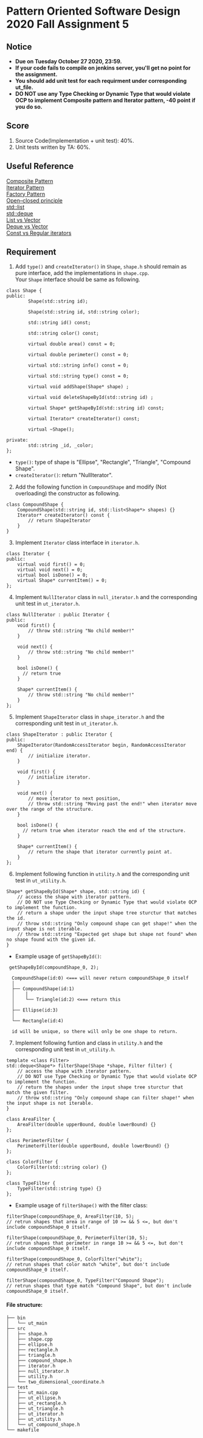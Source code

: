 # **Pattern Oriented Software Design 2020 Fall Assignment 5**  

## **Notice**  
* **Due on Tuesday October 27 2020, 23:59.**  
* **If your code fails to compile on jenkins server, you'll get no point for the assignment.**  
* **You should add unit test for each requirment under corresponding ut_file.**  
* **DO NOT use any Type Checking or Dynamic Type that would violate OCP to implement Composite pattern and Iterator pattern, -40 point if you do so.**  

## **Score**  
1. Source Code(Implementation + unit test): 40%.  
2. Unit tests written by TA: 60%.  

## **Useful Reference**  
[Composite Pattern](https://refactoring.guru/design-patterns/composite)  
[Iterator Pattern](https://refactoring.guru/design-patterns/iterator)  
[Factory Pattern](https://refactoring.guru/design-patterns/factory-method)  
[Open–closed principle](http://joelabrahamsson.com/a-simple-example-of-the-openclosed-principle/)  
[std::list](http://www.cplusplus.com/reference/list/list/)  
[std::deque](http://www.cplusplus.com/reference/deque/deque/)  
[List vs Vector](https://www.geeksforgeeks.org/difference-between-vector-and-list/)  
[Deque vs Vector](https://www.geeksforgeeks.org/deque-vs-vector-in-c-stl/)  
[Const vs Regular iterators](https://www.geeksforgeeks.org/const-vs-regular-iterators-in-c-with-examples/)  

## **Requirement**  
1. Add `type()` and `createIterator()` in `Shape`, `shape.h` should remain as pure interface, add the implementations in `shape.cpp`.  
   Your `Shape` interface should be same as following.  
```
class Shape {
public:
        Shape(std::string id);

        Shape(std::string id, std::string color);

        std::string id() const;

        std::string color() const;

        virtual double area() const = 0;

        virtual double perimeter() const = 0;
  
        virtual std::string info() const = 0;
    
        virtual std::string type() const = 0;

        virtual void addShape(Shape* shape) ;

        virtual void deleteShapeById(std::string id) ;

        virtual Shape* getShapeById(std::string id) const;
        
        virtual Iterator* createIterator() const;

        virtual ~Shape();

private:
        std::string _id, _color;
};
```
* `type()`: type of shape is "Ellipse", "Rectangle", "Triangle", "Compound Shape".  
* `createIterator()`: return "NullIterator".  

2. Add the following function in `CompoundShape` and modify (Not overloading) the constructor as following.  
```
class CompoundShape {
    CompoundShape(std::string id, std::list<Shape*> shapes) {}
    Iterator* createIterator() const {
        // return ShapeIterator
    }
}
```

3. Implement `Iterator` class interface in `iterator.h`.  
```
class Iterator {
public:
    virtual void first() = 0;
    virtual void next() = 0;
    virtual bool isDone() = 0;
    virtual Shape* currentItem() = 0;
};
```

4. Implement `NullIterator` class in `null_iterator.h` and the corresponding unit test in `ut_iterator.h`.  
```
class NullIterator : public Iterator {
public:
    void first() {
        // throw std::string "No child member!"
    }

    void next() {
        // throw std::string "No child member!"
    }
    
    bool isDone() {
      // return true
    }
    
    Shape* currentItem() {
        // throw std::string "No child member!"
    }
};
```

5. Implement `ShapeIterator` class in `shape_iterator.h` and the corresponding unit test in `ut_iterator.h`.  
```
class ShapeIterator : public Iterator {
public:
    ShapeIterator(RandomAccessIterator begin, RandomAccessIterator end) {
        // initialize iterator.
    }
    
    void first() {
        // initialize iterator.
    }
    
    void next() {
        // move iterator to next position,
        // throw std::string "Moving past the end!" when iterator move over the range of the structure.
    }
    
    bool isDone() {
      // return true when iterator reach the end of the structure.
    }
    
    Shape* currentItem() {
        // return the shape that iterator currently point at.
    }
};
```

6. Implement following function in `utility.h` and the corresponding unit test in `ut_utility.h`.  
```
Shape* getShapeById(Shape* shape, std::string id) {
    // access the shape with iterator pattern.
    // DO NOT use Type Checking or Dynamic Type that would violate OCP to implement the function.
    // return a shape under the input shape tree sturctur that matches the id.
    // throw std::string "Only compound shape can get shape!" when the input shape is not iterable.
    // throw std::string "Expected get shape but shape not found" when no shape found with the given id.
}
```
* Example usage of `getShapeById()`:  
```
 getShapeById(compoundShape_0, 2);
  
  CompoundShape(id:0) <=== will never return compoundShape_0 itself
  │
  ├── CompoundShape(id:1)
  │    │
  │    └── Triangle(id:2) <=== return this
  │
  ├── Ellipse(id:3)
  │
  └── Rectangle(id:4)

  id will be unique, so there will only be one shape to return.
```
7. Implement following funtion and class in `utility.h` and the corresponding unit test in `ut_utility.h`.  
```
template <class Filter>
std::deque<Shape*> filterShape(Shape *shape, Filter filter) {
    // access the shape with iterator pattern.
    // DO NOT use Type Checking or Dynamic Type that would violate OCP to implement the function.
    // return the shapes under the input shape tree sturctur that match the given filter.
    // throw std::string "Only compound shape can filter shape!" when the input shape is not iterable.
}

class AreaFilter {
    AreaFilter(double upperBound, double lowerBound) {}
};

class PerimeterFilter {
    PerimeterFilter(double upperBound, double lowerBound) {}
};

class ColorFilter {
    ColorFilter(std::string color) {}
};

class TypeFilter {
    TypeFilter(std::string type) {}
};
```
* Example usage of `filterShape()` with the filter class:  
```
filterShape(compoundShape_0, AreaFilter(10, 5);
// retrun shapes that area in range of 10 >= && 5 <=, but don't include compoundShape_0 itself.

filterShape(compoundShape_0, PerimeterFilter(10, 5);
// retrun shapes that perimeter in range 10 >= && 5 <=, but don't include compoundShape_0 itself.

filterShape(compoundShape_0, ColorFilter("white");
// retrun shapes that color match "white", but don't include compoundShape_0 itself.

filterShape(compoundShape_0, TypeFilter("Compound Shape");
// retrun shapes that type match "Compound Shape", but don't include compoundShape_0 itself.
```

#### File structure:  
```
├── bin
│   └── ut_main
├── src
│   ├── shape.h
│   ├── shape.cpp
│   ├── ellipse.h
│   ├── rectangle.h
│   ├── triangle.h
│   ├── compound_shape.h
│   ├── iterator.h
│   ├── null_iterator.h
│   ├── utility.h
│   └── two_dimensional_coordinate.h
├── test
│   ├── ut_main.cpp
│   ├── ut_ellipse.h
│   ├── ut_rectangle.h
│   ├── ut_triangle.h
│   ├── ut_iterator.h
│   ├── ut_utility.h
│   └── ut_compound_shape.h
└── makefile

```
